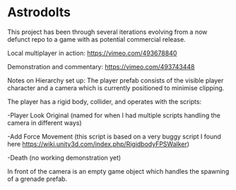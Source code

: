 # Astrodolts
This project has been through several iterations evolving from a now defunct repo to a game with as potential commercial release.

Local multiplayer in action:
https://vimeo.com/493678840

Demonstration and commentary:
https://vimeo.com/493743448

Notes on Hierarchy set up:
The player prefab consists of the visible player character and a camera which is currently positioned to minimise clipping.

The player has a rigid body, collider, and operates with the scripts:

-Player Look Original (named for when I had multiple scripts handling the camera in different ways)

-Add Force Movement (this script is based on a very buggy script I found here https://wiki.unity3d.com/index.php/RigidbodyFPSWalker)

-Death (no working demonstration yet)

In front of the camera is an empty game object which handles the spawning of a grenade prefab.
